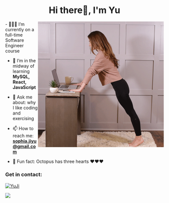 <h1 align="center">Hi there👋, I'm Yu</h1>
<img align="right" alt="code and yoga" width="400" src="pro.webp">
- 👩🏻‍💻 I’m currently on a full-time Software Engineer course

- 🌱 I’m in the midway of learning **MySQL, React, JavaScript**
   
- 💬 Ask me about: why I like coding and exercising
  
- 📫 How to reach me: **sophia.jiyu@gmail.com**
  
- 🐙 Fun fact: Octopus has three hearts ❤️❤❤️

<h3 align="left">Get in contact:</h3>
<p align="left">
<a href="https://www.linkedin.com/in/yu-ji-785718113/" target="_blank"><img align="center" src="https://raw.githubusercontent.com/rahuldkjain/github-profile-readme-generator/master/src/images/icons/Social/linked-in-alt.svg" alt="YuJi" height="30" width="40" /></a>
</p>
<img height="180em" src="https://github-readme-stats.vercel.app/api?username=YuJi-2023&show_icons=true&hide_border=true&&count_private=true&include_all_commits=true" />
